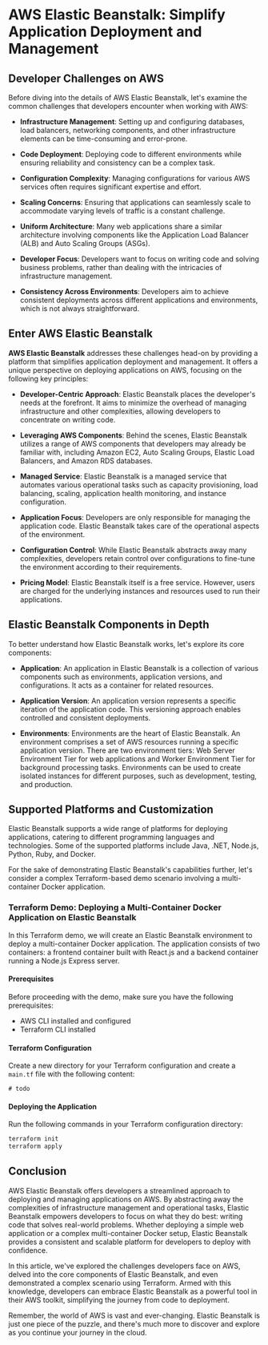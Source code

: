 # AWS Elastic Beanstalk: Simplify Application Deployment and Management

## Developer Challenges on AWS

Before diving into the details of AWS Elastic Beanstalk, let's examine the common challenges that developers encounter when working with AWS:

- **Infrastructure Management**: Setting up and configuring databases, load balancers, networking components, and other infrastructure elements can be time-consuming and error-prone.

- **Code Deployment**: Deploying code to different environments while ensuring reliability and consistency can be a complex task.

- **Configuration Complexity**: Managing configurations for various AWS services often requires significant expertise and effort.

- **Scaling Concerns**: Ensuring that applications can seamlessly scale to accommodate varying levels of traffic is a constant challenge.

- **Uniform Architecture**: Many web applications share a similar architecture involving components like the Application Load Balancer (ALB) and Auto Scaling Groups (ASGs).

- **Developer Focus**: Developers want to focus on writing code and solving business problems, rather than dealing with the intricacies of infrastructure management.

- **Consistency Across Environments**: Developers aim to achieve consistent deployments across different applications and environments, which is not always straightforward.

## Enter AWS Elastic Beanstalk

**AWS Elastic Beanstalk** addresses these challenges head-on by providing a platform that simplifies application deployment and management. It offers a unique perspective on deploying applications on AWS, focusing on the following key principles:

- **Developer-Centric Approach**: Elastic Beanstalk places the developer's needs at the forefront. It aims to minimize the overhead of managing infrastructure and other complexities, allowing developers to concentrate on writing code.

- **Leveraging AWS Components**: Behind the scenes, Elastic Beanstalk utilizes a range of AWS components that developers may already be familiar with, including Amazon EC2, Auto Scaling Groups, Elastic Load Balancers, and Amazon RDS databases.

- **Managed Service**: Elastic Beanstalk is a managed service that automates various operational tasks such as capacity provisioning, load balancing, scaling, application health monitoring, and instance configuration.

- **Application Focus**: Developers are only responsible for managing the application code. Elastic Beanstalk takes care of the operational aspects of the environment.

- **Configuration Control**: While Elastic Beanstalk abstracts away many complexities, developers retain control over configurations to fine-tune the environment according to their requirements.

- **Pricing Model**: Elastic Beanstalk itself is a free service. However, users are charged for the underlying instances and resources used to run their applications.

## Elastic Beanstalk Components in Depth

To better understand how Elastic Beanstalk works, let's explore its core components:

- **Application**: An application in Elastic Beanstalk is a collection of various components such as environments, application versions, and configurations. It acts as a container for related resources.

- **Application Version**: An application version represents a specific iteration of the application code. This versioning approach enables controlled and consistent deployments.

- **Environments**: Environments are the heart of Elastic Beanstalk. An environment comprises a set of AWS resources running a specific application version. There are two environment tiers: Web Server Environment Tier for web applications and Worker Environment Tier for background processing tasks. Environments can be used to create isolated instances for different purposes, such as development, testing, and production.

## Supported Platforms and Customization

Elastic Beanstalk supports a wide range of platforms for deploying applications, catering to different programming languages and technologies. Some of the supported platforms include Java, .NET, Node.js, Python, Ruby, and Docker.

For the sake of demonstrating Elastic Beanstalk's capabilities further, let's consider a complex Terraform-based demo scenario involving a multi-container Docker application.

### Terraform Demo: Deploying a Multi-Container Docker Application on Elastic Beanstalk

In this Terraform demo, we will create an Elastic Beanstalk environment to deploy a multi-container Docker application. The application consists of two containers: a frontend container built with React.js and a backend container running a Node.js Express server.

#### Prerequisites

Before proceeding with the demo, make sure you have the following prerequisites:

- AWS CLI installed and configured
- Terraform CLI installed

#### Terraform Configuration

Create a new directory for your Terraform configuration and create a `main.tf` file with the following content:

```hcl
# todo
```

#### Deploying the Application

Run the following commands in your Terraform configuration directory:

```sh
terraform init
terraform apply
```

## Conclusion

AWS Elastic Beanstalk offers developers a streamlined approach to deploying and managing applications on AWS. By abstracting away the complexities of infrastructure management and operational tasks, Elastic Beanstalk empowers developers to focus on what they do best: writing code that solves real-world problems. Whether deploying a simple web application or a complex multi-container Docker setup, Elastic Beanstalk provides a consistent and scalable platform for developers to deploy with confidence.

In this article, we've explored the challenges developers face on AWS, delved into the core components of Elastic Beanstalk, and even demonstrated a complex scenario using Terraform. Armed with this knowledge, developers can embrace Elastic Beanstalk as a powerful tool in their AWS toolkit, simplifying the journey from code to deployment.

Remember, the world of AWS is vast and ever-changing. Elastic Beanstalk is just one piece of the puzzle, and there's much more to discover and explore as you continue your journey in the cloud.

